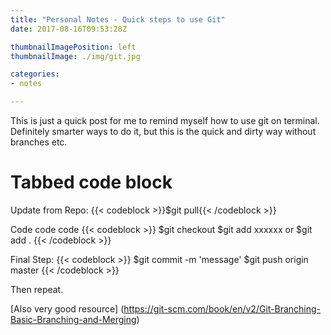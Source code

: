 ```yaml
---
title: "Personal Notes - Quick steps to use Git"
date: 2017-08-16T09:53:28Z

thumbnailImagePosition: left
thumbnailImage: ./img/git.jpg

categories:
- notes

---
```



This is just a quick post for me to remind myself how to use git on terminal.
Definitely smarter ways to do it, but this is the quick and dirty way without branches etc.
<!--more-->

# Tabbed code block

Update from Repo: 
{{< codeblock >}}$git pull{{< /codeblock >}}


Code code code
{{< codeblock >}}
$git checkout
$git add xxxxxx or $git add .
{{< /codeblock >}}

Final Step:
{{< codeblock >}}
$git commit -m 'message'
$git push origin master
{{< /codeblock >}}

Then repeat.

[Also very good resource] (https://git-scm.com/book/en/v2/Git-Branching-Basic-Branching-and-Merging)


